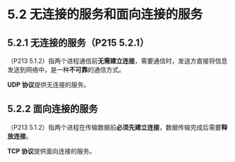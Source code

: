# 5.2 无连接的服务和面向连接的服务

## 5.2.1 无连接的服务（P215 5.2.1）

（P213 5.1.2）指两个进程通信前**无需建立连接**，需要通信时，发送方直接将信息发送到网络中，是一种**不可靠**的通信方式。

**UDP 协议**提供无连接的服务。

## 5.2.2 面向连接的服务

（P213 5.1.2）指两个进程在传输数据前**必须先建立连接**，数据传输完成后需要**释放连接**。

**TCP 协议**提供面向连接的服务。